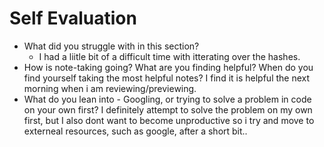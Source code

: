 # Self Evaluation

- What did you struggle with in this section?
    - I had a liitle bit of a difficult time with itterating over the hashes.
- How is note-taking going? What are you finding helpful? When do you find yourself taking the most helpful notes?
    I find it is helpful the next morning when i am reviewing/previewing.
- What do you lean into - Googling, or trying to solve a problem in code on your own first?
    I definitely attempt to solve the problem on my own first, but I also dont want to become unproductive so i try and move to externeal resources, such as google, after a short bit..
